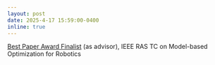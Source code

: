 ```yaml
---
layout: post
date: 2025-4-17 15:59:00-0400
inline: true
---
```


[Best Paper Award Finalist](https://www.tcoptrob.org/news/2025-04-16-best-paper/) (as advisor), IEEE RAS TC on Model-based Optimization for Robotics